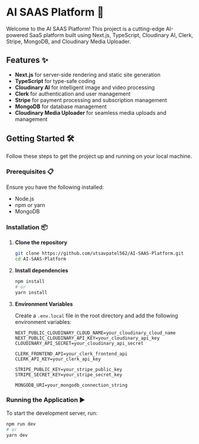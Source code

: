 # AI SAAS Platform 🚀

Welcome to the AI SAAS Platform! This project is a cutting-edge AI-powered SaaS platform built using Next.js, TypeScript, Cloudinary AI, Clerk, Stripe, MongoDB, and Cloudinary Media Uploader.

## Features ✨

- **Next.js** for server-side rendering and static site generation
- **TypeScript** for type-safe coding
- **Cloudinary AI** for intelligent image and video processing
- **Clerk** for authentication and user management
- **Stripe** for payment processing and subscription management
- **MongoDB** for database management
- **Cloudinary Media Uploader** for seamless media uploads and management

## Getting Started 🛠️

Follow these steps to get the project up and running on your local machine.

### Prerequisites 📋

Ensure you have the following installed:

- Node.js
- npm or yarn
- MongoDB

### Installation 📦

1. **Clone the repository**

    ```bash
    git clone https://github.com/utsavpatel562/AI-SAAS-Platform.git
    cd AI-SAAS-Platform
    ```

2. **Install dependencies**

    ```bash
    npm install
    # or
    yarn install
    ```

3. **Environment Variables**

    Create a `.env.local` file in the root directory and add the following environment variables:

    ```env
    NEXT_PUBLIC_CLOUDINARY_CLOUD_NAME=your_cloudinary_cloud_name
    NEXT_PUBLIC_CLOUDINARY_API_KEY=your_cloudinary_api_key
    CLOUDINARY_API_SECRET=your_cloudinary_api_secret

    CLERK_FRONTEND_API=your_clerk_frontend_api
    CLERK_API_KEY=your_clerk_api_key

    STRIPE_PUBLIC_KEY=your_stripe_public_key
    STRIPE_SECRET_KEY=your_stripe_secret_key

    MONGODB_URI=your_mongodb_connection_string
    ```

### Running the Application ▶️

To start the development server, run:

```bash
npm run dev
# or
yarn dev

